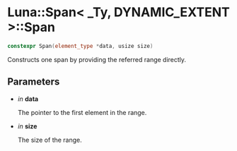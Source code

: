 # Luna::Span< _Ty, DYNAMIC_EXTENT >::Span

```c++
constexpr Span(element_type *data, usize size)
```

Constructs one span by providing the referred range directly. 



## Parameters
* *in* **data**

    The pointer to the first element in the range. 

* *in* **size**

    The size of the range. 

